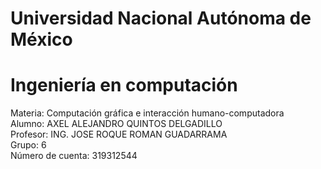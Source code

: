 # Universidad Nacional Autónoma de México
# Ingeniería en computación
Materia: Computación gráfica e interacción humano-computadora  
Alumno: AXEL ALEJANDRO QUINTOS DELGADILLO  
Profesor: ING. JOSE ROQUE ROMAN GUADARRAMA  
Grupo: 6  
Número de cuenta: 319312544
